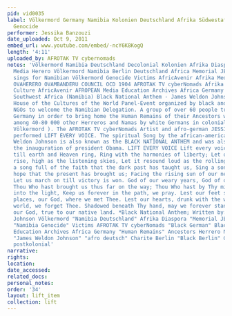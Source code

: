 ```yaml
---
pid: vid0035
label: Völkermord Germany Namibia Kolonien Deutschland Afrika Südwestafrika Herero
  Genocide
performer: Jessika Banzouzi
date_uploaded: Oct 9, 2011
embed_url: www.youtube.com/embed/-ncY6K8KogQ
length: '4:11'
uploaded_by: AFROTAK TV cybernomads
notes: 'Völkermord Namibia Deutschland Decolonial Kolonien Afrika Diaspora Rassismus
  Media Herero Völkermord Namibia Berlin Deutschland Africa Memorial JESSICA BANZOUZI
  sings for Namibian Völkermord Genocide Victims AfricAvenir Afrika Medien AfroPean
  OVAHERERO OVAMBANDERU COUNCIL OCD 1904 AFROTAK TV cyberNomads Afrika Black German
  Culture AfricAvenir AFROPEAN Media Education Archives Africa Germany Genocide German
  Southwest Africa (Namibia) Black National Anthem - James Weldon Johnson During the
  House of the Cultures of the World Panel-Event organized by black and white German
  NGOs to welcome the Namibian Delegation. A group of over 60 people travelled to
  Germany in order to bring home the Human Remains of their Ancestors who were murdered
  among 40-80 000 other Herreros and Namas by white Germans in colonial genocide (
  Völkermord ). The AFROTAK TV cyberNomads Artist and afro-german JESSIKA BANZOUZI
  performed LIFT EVERY VOICE. The spiritual Song by the african-american author James
  Weldon Johnson is also known as the BLACK NATIONAL ANTHEM and was also sung for
  the inauguration of president Obama. LIFT EVERY VOICE Lift every voice and sing,
  till earth and Heaven ring, Ring with the harmonies of liberty; Let our rejoicing
  rise, high as the listening skies, Let it resound loud as the rolling sea. Sing
  a song full of the faith that the dark past has taught us, Sing a song full of the
  hope that the present has brought us; Facing the rising sun of our new day begun,
  Let us march on till victory is won. God of our weary years, God of our silent tears,
  Thou Who hast brought us thus far on the way; Thou Who hast by Thy might, led us
  into the light, Keep us forever in the path, we pray. Lest our feet stray from the
  places, our God, where we met Thee. Lest our hearts, drunk with the wine of the
  world, we forget Thee. Shadowed beneath Thy hand, may we forever stand, True to
  our God, true to our native land. *Black National Anthem; Written by: James Weldon
  Johnson Völkermord "Namibia Deutschland" Afrika Diaspora "Memorial JESSICA BANZOUZI"
  "Namibia Genocide" Victims AFROTAK TV cyberNomads "Black German" Black Culture Media
  Education Archives Africa Germany "Human Remains" Ancestors Herrero Nama colonial
  "James Weldon Johnson" "afro deutsch" Charite Berlin "Black Berlin" Genocide Germany
  postkolonial'
narrative: 
rights: 
location: 
date_accessed: 
related_docs: 
personal_notes: 
order: '34'
layout: lift_item
collection: lift
---
```

